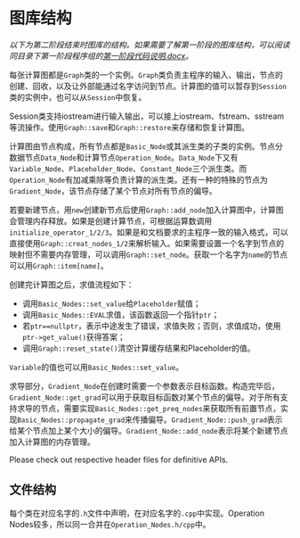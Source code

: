 # 图库结构

_以下为第二阶段结束时图库的结构。如果需要了解第一阶段的图库结构，可以阅读同目录下第一阶段程序组的[第一阶段代码说明.docx](./第一阶段代码说明.docx)。_

每张计算图都是`Graph`类的一个实例。`Graph`类负责主程序的输入、输出，节点的创建、回收，以及让外部能通过名字访问到节点。计算图的值可以暂存到`Session`类的实例中，也可以从`Session`中恢复。

Session类支持iostream进行输入输出，可以接上iostream、fstream、sstream等流操作。使用`Graph::save`和`Graph::restore`来存储和恢复计算图。

计算图由节点构成，所有节点都是`Basic_Node`或其派生类的子类的实例。节点分数据节点`Data_Node`和计算节点`Operation_Node`。`Data_Node`下又有`Variable_Node`、`Placeholder_Node`、`Constant_Node`三个派生类。而`Operation_Node`有加减乘除等负责计算的派生类。还有一种的特殊的节点为`Gradient_Node`，该节点存储了某个节点对所有节点的偏导。

若要新建节点，用`new`创建新节点后使用`Graph::add_node`加入计算图中，计算图会管理内存释放。如果是创建计算节点，可根据运算数调用`initialize_operator_1/2/3`。如果是和文档要求的主程序一致的输入格式，可以直接使用`Graph::creat_nodes_1/2`来解析输入。如果需要设置一个名字到节点的映射但不需要内存管理，可以调用`Graph::set_node`。获取一个名字为`name`的节点可以用`Graph::item[name]`。

创建完计算图之后，求值流程如下：

* 调用`Basic_Nodes::set_value`给`Placeholder`赋值；
* 调用`Basic_Nodes::EVAL`求值，该函数返回一个指针`ptr`；
* 若`ptr==nullptr`，表示中途发生了错误，求值失败；否则，求值成功，使用`ptr->get_value()`获得答案；
* 调用`Graph::reset_state()`清空计算缓存结果和Placeholder的值。

`Variable`的值也可以用`Basic_Nodes::set_value`。

求导部分，`Gradient_Node`在创建时需要一个参数表示目标函数。构造完毕后，`Gradient_Node::get_grad`可以用于获取目标函数对某个节点的偏导。对于所有支持求导的节点，需要实现`Basic_Nodes::get_preq_nodes`来获取所有前置节点，实现`Basic_Nodes::propagate_grad`来传播偏导。`Gradient_Node::push_grad`表示给某个节点加上某个大小的偏导。`Gradient_Node::add_node`表示将某个新建节点加入计算图的内存管理。

Please check out respective header files for definitive APIs.

## 文件结构

每个类在对应名字的`.h`文件中声明，在对应名字的`.cpp`中实现。Operation Nodes较多，所以同一合并在`Operation_Nodes.h/cpp`中。
